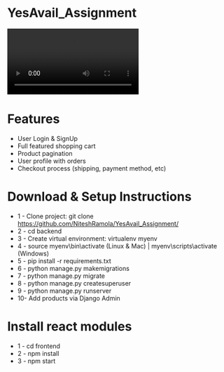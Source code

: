 # YesAvail_Assignment

![DEMO](./DemoVideo.mp4)

# Features
* User Login & SignUp
* Full featured shopping cart
* Product pagination
* User profile with orders
* Checkout process (shipping, payment method, etc)



# Download & Setup Instructions

* 1 - Clone project: git clone https://github.com/NiteshRamola/YesAvail_Assignment/
* 2 - cd backend
* 3 - Create virtual environment: virtualenv myenv
* 4 - source myenv\bin\activate (Linux & Mac) |  myenv\scripts\activate (Windows)
* 5 - pip install -r requirements.txt
* 6 - python manage.py makemigrations
* 7 - python manage.py migrate
* 8 - python manage.py createsuperuser
* 9 - python manage.py runserver
* 10- Add products via Django Admin

# Install react modules
* 1 - cd frontend
* 2 - npm install
* 3 - npm start
